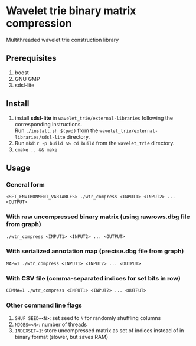# Wavelet trie binary matrix compression
Multithreaded wavelet trie construction library

## Prerequisites
1. boost
2. GNU GMP
3. sdsl-lite

## Install
1. install **sdsl-lite** in `wavelet_trie/external-libraries` following the corresponding instructions.  
Run `./install.sh $(pwd)` from the `wavelet_trie/external-libraries/sdsl-lite` directory.
2. Run `mkdir -p build && cd build` from the `wavelet_trie` directory.
3. `cmake .. && make`

## Usage

### General form
`<SET_ENVIRONMENT_VARIABLES> ./wtr_compress <INPUT1> <INPUT2> ... <OUTPUT>`

### With raw uncompressed binary matrix (using rawrows.dbg file from graph)
`./wtr_compress <INPUT1> <INPUT2> ... <OUTPUT>`

### With serialized annotation map (precise.dbg file from graph)
`MAP=1 ./wtr_compress <INPUT1> <INPUT2> ... <OUTPUT>`

### With CSV file (comma-separated indices for set bits in row)
`COMMA=1 ./wtr_compress <INPUT1> <INPUT2> ... <OUTPUT>`

### Other command line flags
1. `SHUF_SEED=<N>`: set seed to `N` for randomly shuffling columns
2. `NJOBS=<N>`: number of threads
3. `INDEXSET=1`: store uncompressed matrix as set of indices instead of in binary format (slower, but saves RAM)

